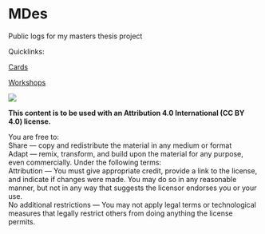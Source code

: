 # MDes
Public logs for my masters thesis project

Quicklinks:

[Cards](Cards.md)

[Workshops](Workshops.md)

![](https://i.creativecommons.org/l/by/4.0/88x31.png)



<b>This content is to be used with an Attribution 4.0 International (CC BY 4.0) license. </b>

You are free to:  
Share — copy and redistribute the material in any medium or format  
Adapt — remix, transform, and build upon the material for any purpose, even commercially.
Under the following terms:  
Attribution — You must give appropriate credit, provide a link to the license, and indicate if changes were made. You may do so in any reasonable manner, but not in any way that suggests the licensor endorses you or your use.  
No additional restrictions — You may not apply legal terms or technological measures that legally restrict others from doing anything the license permits.  
